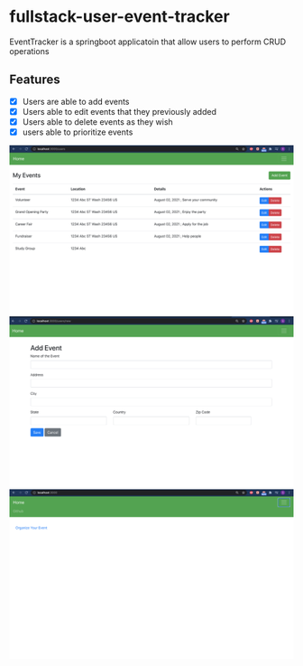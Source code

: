# fullstack-user-event-tracker
EventTracker is a springboot applicatoin that allow users to perform CRUD operations

## Features
- [x] Users are able to add events
- [x] Users able to edit events that they previously added
- [x] Users able to delete events as they wish
- [x] users able to prioritize events
  
 <img src="Screen Shot 2021-08-02 at 10.45.24 PM.png" width="750" title="hover text">
 <img src="Screen Shot 2021-08-02 at 10.45.53 PM.png" width="750" title="hover text">
 <img src="Screen Shot 2021-08-02 at 10.46.36 PM.png" width="750" title="hover text">

